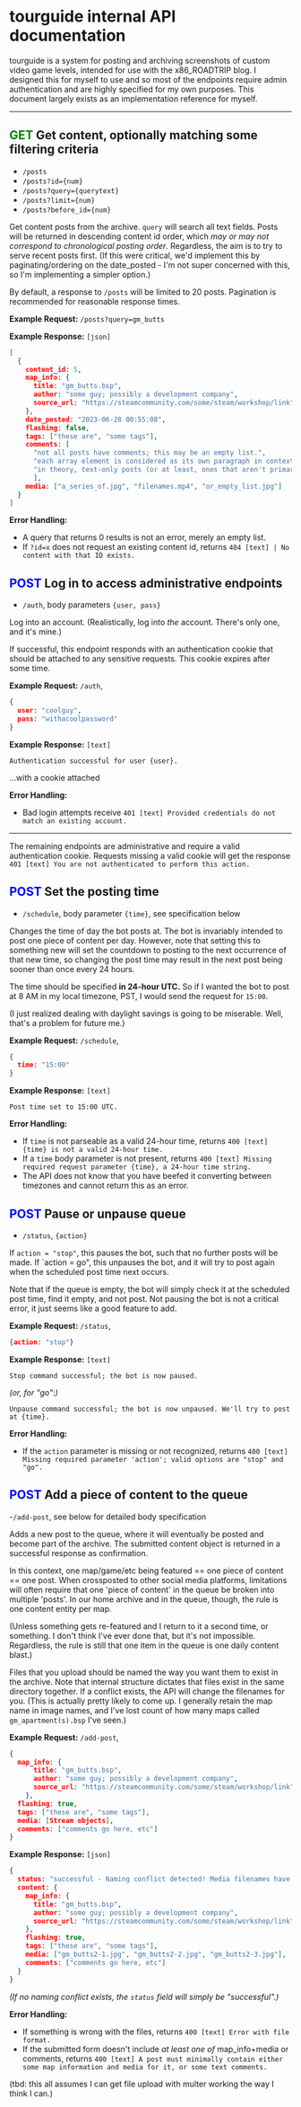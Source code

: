 # tourguide internal API documentation

tourguide is a system for posting and archiving screenshots of custom video game levels, intended for use with the x86_ROADTRIP blog. I designed this for myself to use and so most of the endpoints require admin authentication and are highly specified for my own purposes. This document largely exists as an implementation reference for myself.

***

## <span style="color:green">**GET**</span> Get content, optionally matching some filtering criteria

- `/posts`
- `/posts?id={num}`
- `/posts?query={querytext}`
- `/posts?limit={num}`
- `/posts?before_id={num}`

Get content posts from the archive. `query` will search all text fields. Posts will be returned in descending content id order, which *may or may not correspond to chronological posting order*. Regardless, the aim is to try to serve recent posts first. (If this were critical, we'd implement this by paginating/ordering on the date_posted - I'm not super concerned with this, so I'm implementing a simpler option.)

By default, a response to `/posts` will be limited to 20 posts. Pagination is recommended for reasonable response times.

**Example Request:** `/posts?query=gm_butts`

**Example Response:** `[json]`
```json
[
  {
    content_id: 5,
    map_info: {
      title: "gm_butts.bsp",
      author: "some guy; possibly a development company",
      source_url: "https://steamcommunity.com/some/steam/workshop/link"
    },
    date_posted: "2023-06-28 00:55:08",
    flashing: false,
    tags: ["these are", "some tags"],
    comments: [
      "not all posts have comments; this may be an empty list.",
      "each array element is considered as its own paragraph in contexts where paragraph breaks are applicable. if none are desired, this can be a one-element list.",
      "in theory, text-only posts (or at least, ones that aren't primarily for the purpose of featuring a map) can exist if content exists in comments, but map_info is omitted or its fields are null.",
      ],
    media: ["a_series_of.jpg", "filenames.mp4", "or_empty_list.jpg"]
  }
]
```

**Error Handling:**
- A query that returns 0 results is not an error, merely an empty list.
- If `?id=x` does not request an existing content id, returns `404 [text] | No content with that ID exists.`

## <span style="color:blue">**POST**</span> Log in to access administrative endpoints

- `/auth`, body parameters `{user, pass}`

Log into an account. (Realistically, log into *the* account. There's only one, and it's mine.)

If successful, this endpoint responds with an authentication cookie that should be attached to any sensitive requests. This cookie expires after some time.

**Example Request:** `/auth`,
```json
{
  user: "coolguy",
  pass: "withacoolpassword"
}
```
**Example Response:** `[text]`
```
Authentication successful for user {user}.
```
...with a cookie attached

**Error Handling:**
- Bad login attempts receive `401 [text] Provided credentials do not match an existing account.`

***

The remaining endpoints are administrative and require a valid authentication cookie. Requests missing a valid cookie will get the response `401 [text] You are not authenticated to perform this action.`

## <span style="color:blue">**POST**</span> Set the posting time

- `/schedule`, body parameter `{time}`, see specification below

Changes the time of day the bot posts at. The bot is invariably intended to post one piece of content per day. However, note that setting this to something new will set the countdown to posting to the next occurrence of that new time, so changing the post time may result in the next post being sooner than once every 24 hours.

The time should be specified **in 24-hour UTC.** So if I wanted the bot to post at 8 AM in my local timezone, PST, I would send the request for `15:00`.

(I just realized dealing with daylight savings is going to be miserable. Well, that's a problem for future me.)

**Example Request:** `/schedule`,
```json
{
  time: "15:00"
}
```

**Example Response:** `[text]`
```
Post time set to 15:00 UTC.
```

**Error Handling:**
- If `time` is not parseable as a valid 24-hour time, returns `400 [text] {time} is not a valid 24-hour time.`
- If a `time` body parameter is not present, returns `400 [text] Missing required request parameter {time}, a 24-hour time string.`
- The API does not know that you have beefed it converting between timezones and cannot return this as an error.

## <span style="color:blue">**POST**</span> Pause or unpause queue

- `/status`, `{action}`

If `action = "stop"`, this pauses the bot, such that no further posts will be made. If `action = go", this unpauses the bot, and it will try to post again when the scheduled post time next occurs.

Note that if the queue is empty, the bot will simply check it at the scheduled post time, find it empty, and not post. Not pausing the bot is not a critical error, it just seems like a good feature to add.

**Example Request:** `/status`,
```json
{action: "stop"}
```

**Example Response:** `[text]`
```
Stop command successful; the bot is now paused.
```
*(or, for "go":)*
```
Unpause command successful; the bot is now unpaused. We'll try to post at {time}.
```

**Error Handling:**

- If the `action` parameter is missing or not recognized, returns `400 [text] Missing required parameter 'action'; valid options are "stop" and "go".`

## <span style="color:blue">**POST**</span> Add a piece of content to the queue

-`/add-post`, see below for detailed body specification

Adds a new post to the queue, where it will eventually be posted and become part of the archive. The submitted content object is returned in a successful response as confirmation.

In this context, one map/game/etc being featured == one piece of content == one post. When crossposted to other social media platforms, limitations will often require that one 'piece of content' in the queue be broken into multiple 'posts'. In our home archive and in the queue, though, the rule is one content entity per map.

(Unless something gets re-featured and I return to it a second time, or something. I don't think I've ever done that, but it's not impossible. Regardless, the rule is still that one item in the queue is one daily content blast.)

Files that you upload should be named the way you want them to exist in the archive. Note that internal structure dictates that files exist in the same directory together. If a conflict exists, the API will change the filenames for you. (This is actually pretty likely to come up. I generally retain the map name in image names, and I've lost count of how many maps called `gm_apartment(s).bsp` I've seen.)

**Example Request:** `/add-post`,
```json
{
  map_info: {
      title: "gm_butts.bsp",
      author: "some guy; possibly a development company",
      source_url: "https://steamcommunity.com/some/steam/workshop/link"
    },
  flashing: true,
  tags: ["these are", "some tags"],
  media: [Stream objects],
  comments: ["comments go here, etc"]
}
```

**Example Response:** `[json]`
```json
{
  status: "successful - Naming conflict detected! Media filenames have been edited.",
  content: {
    map_info: {
      title: "gm_butts.bsp",
      author: "some guy; possibly a development company",
      source_url: "https://steamcommunity.com/some/steam/workshop/link"
    },
    flashing: true,
    tags: ["these are", "some tags"],
    media: ["gm_butts2-1.jpg", "gm_butts2-2.jpg", "gm_butts2-3.jpg"],
    comments: ["comments go here, etc"]
  }
}
```
*(If no naming conflict exists, the `status` field will simply be "successful".)*

**Error Handling:**
- If something is wrong with the files, returns `400 [text] Error with file format.`
- If the submitted form doesn't include *at least one of* map_info+media or comments, returns `400 [text] A post must minimally contain either some map information and media for it, or some text comments.`

(tbd: this all assumes I can get file upload with multer working the way I think I can.)